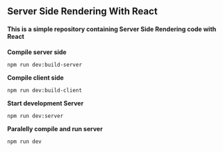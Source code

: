 ## Server Side Rendering With React

#### This is a simple repository containing Server Side Rendering code with React

**Compile server side**

```
npm run dev:build-server
```

**Compile client side**

```
npm run dev:build-client
```

**Start development Server**

```
npm run dev:server
```

**Paralelly compile and run server**

```
npm run dev
```

